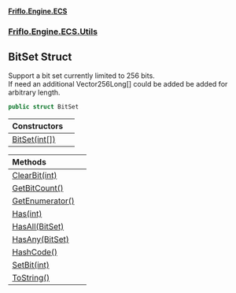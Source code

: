 #### [Friflo.Engine.ECS](index.md 'index')
### [Friflo.Engine.ECS.Utils](Friflo.Engine.ECS.Utils.md 'Friflo.Engine.ECS.Utils')

## BitSet Struct

Support a bit set currently limited to 256 bits.<br/>
If need an additional Vector256Long[] could be added be added for arbitrary length.

```csharp
public struct BitSet
```

| Constructors | |
| :--- | :--- |
| [BitSet(int[])](BitSet.BitSet(int[]).md 'Friflo.Engine.ECS.Utils.BitSet.BitSet(int[])') | |

| Methods | |
| :--- | :--- |
| [ClearBit(int)](BitSet.ClearBit(int).md 'Friflo.Engine.ECS.Utils.BitSet.ClearBit(int)') | |
| [GetBitCount()](BitSet.GetBitCount().md 'Friflo.Engine.ECS.Utils.BitSet.GetBitCount()') | |
| [GetEnumerator()](BitSet.GetEnumerator().md 'Friflo.Engine.ECS.Utils.BitSet.GetEnumerator()') | |
| [Has(int)](BitSet.Has(int).md 'Friflo.Engine.ECS.Utils.BitSet.Has(int)') | |
| [HasAll(BitSet)](BitSet.HasAll(BitSet).md 'Friflo.Engine.ECS.Utils.BitSet.HasAll(Friflo.Engine.ECS.Utils.BitSet)') | |
| [HasAny(BitSet)](BitSet.HasAny(BitSet).md 'Friflo.Engine.ECS.Utils.BitSet.HasAny(Friflo.Engine.ECS.Utils.BitSet)') | |
| [HashCode()](BitSet.HashCode().md 'Friflo.Engine.ECS.Utils.BitSet.HashCode()') | |
| [SetBit(int)](BitSet.SetBit(int).md 'Friflo.Engine.ECS.Utils.BitSet.SetBit(int)') | |
| [ToString()](BitSet.ToString().md 'Friflo.Engine.ECS.Utils.BitSet.ToString()') | |

